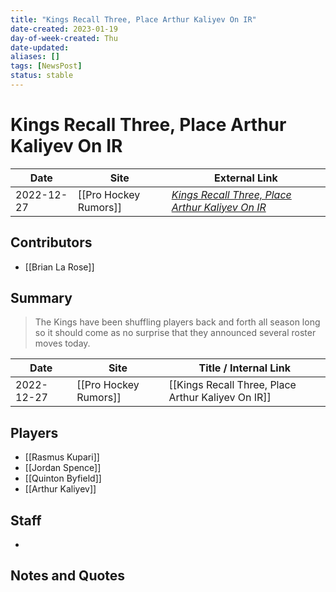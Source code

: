 ```yaml
---
title: "Kings Recall Three, Place Arthur Kaliyev On IR"
date-created: 2023-01-19
day-of-week-created: Thu
date-updated: 
aliases: []
tags: [NewsPost]
status: stable
---
```


# Kings Recall Three, Place Arthur Kaliyev On IR

| Date       | Site                  | External Link                                                                                                                                  |
| ---------- | --------------------- | ---------------------------------------------------------------------------------------------------------------------------------------------- |
| 2022-12-27 | [[Pro Hockey Rumors]] | [*Kings Recall Three, Place Arthur Kaliyev On IR*](https://www.prohockeyrumors.com/2022/12/kings-recall-three-place-arthur-kaliyev-on-ir.html) |

## Contributors
- [[Brian La Rose]]

## Summary
> The Kings have been shuffling players back and forth all season long so it should come as no surprise that they announced several roster moves today.

| Date       | Site                  | Title / Internal Link                              |
| ---------- | --------------------- | -------------------------------------------------- |
| 2022-12-27 | [[Pro Hockey Rumors]] | [[Kings Recall Three, Place Arthur Kaliyev On IR]] |

## Players
- [[Rasmus Kupari]]
- [[Jordan Spence]]
- [[Quinton Byfield]]
- [[Arthur Kaliyev]]

## Staff
- 

## Notes and Quotes


